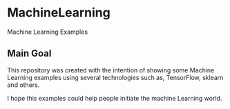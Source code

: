 # MachineLearning
Machine Learning Examples

## Main Goal
This repository was created with the intention of showing some Machine Learning examples using several technologies such as, TensorFlow, sklearn and others.

I hope this examples could help people initiate the machine Learning world.


